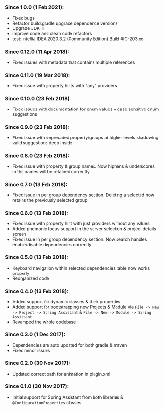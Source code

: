 ### Since 1.0.0 (1 Feb 2021):

  - Fixed bugs
  - Refactor build.gradle upgrade dependence versions
  - Upgrade JDK 11
  - improve code and clean code refactors
  - test: IntelliJ IDEA 2020.3.2 (Community Edition) Build #IC-203.xx

### Since 0.12.0 (11 Apr 2018):

  - Fixed issues with metadata that contains multiple references

### Since 0.11.0 (19 Mar 2018):

  - Fixed issue with property hints with "any" providers

### Since 0.10.0 (23 Feb 2018):

  - Fixed issues with documentation for enum values + case sensitive enum suggestions

### Since 0.9.0 (23 Feb 2018):

  - Fixed issue with deprecated property/groups at higher levels shadowing valid suggestions deep inside

### Since 0.8.0 (23 Feb 2018):

  - Fixed issue with property & group names. Now hiphens & underscores in the names will be retained correctly

### Since 0.7.0 (13 Feb 2018):

  - Fixed issue in per group dependency section. Deleting a selected now retains the previously selected group

### Since 0.6.0 (13 Feb 2018):

  - Fixed issue with property hint with just providers without any values
  - Added pnemonic focus support in the server selection & project details screen
  - Fixed issue in per group dependency section. Now search handles enable/disable dependencies correctly

### Since 0.5.0 (13 Feb 2018):

  - Keyboard navigation within selected dependencies table now works properly
  - Reorganized code

### Since 0.4.0 (13 Feb 2018):

  - Added support for dynamic classes & their properties
  - Added support for bootstrapping new Projects & Module via `File -> New -> Project -> Spring Assistant` & `File -> New -> Module -> Spring Assistant`
  - Revamped the whole codebase

### Since 0.3.0 (1 Dec 2017):

  - Dependencies are auto updated for both gradle & maven
  - Fixed minor issues

### Since 0.2.0 (30 Nov 2017):

  - Updated correct path for animation in plugin.xml

### Since 0.1.0 (30 Nov 2017):

  - Initial support for Spring Assistant from both libraries & `@ConfigurationProperties` classes
